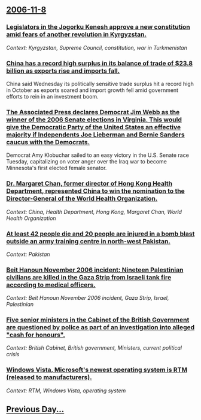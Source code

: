 ## [2006-11-8](/news/2006/11/8/index.md)

### [ Legislators in the Jogorku Kenesh approve a new constitution amid fears of another revolution in Kyrgyzstan. ](/news/2006/11/8/legislators-in-the-jogorku-kenesh-approve-a-new-constitution-amid-fears-of-another-revolution-in-kyrgyzstan.md)
_Context: Kyrgyzstan, Supreme Council, constitution, war in Turkmenistan_

### [ China has a record high surplus in its balance of trade of $23.8 billion as exports rise and imports fall. ](/news/2006/11/8/china-has-a-record-high-surplus-in-its-balance-of-trade-of-23-8-billion-as-exports-rise-and-imports-fall.md)
China said Wednesday its politically sensitive trade surplus hit a record high in October as exports soared and import growth fell amid government efforts to rein in an investment boom.

### [  The Associated Press declares Democrat Jim Webb as the winner of the 2006 Senate elections in Virginia. This would give the Democratic Party of the United States an effective majority if Independents Joe Lieberman and Bernie Sanders caucus with the Democrats.](/news/2006/11/8/the-associated-press-declares-democrat-jim-webb-as-the-winner-of-the-2006-senate-elections-in-virginia-this-would-give-the-democratic-par.md)
Democrat Amy Klobuchar sailed to an easy victory in the U.S. Senate race Tuesday, capitalizing on voter anger over the Iraq war to become Minnesota&#039;s first elected female senator. 

### [ Dr. Margaret Chan, former director of Hong Kong Health Department, represented China to win the nomination to the Director-General of the World Health Organization. ](/news/2006/11/8/dr-margaret-chan-former-director-of-hong-kong-health-department-represented-china-to-win-the-nomination-to-the-director-general-of-the-w.md)
_Context: China, Health Department, Hong Kong, Margaret Chan, World Health Organization_

### [ At least 42 people die and 20 people are injured in a bomb blast outside an army training centre in north-west Pakistan. ](/news/2006/11/8/at-least-42-people-die-and-20-people-are-injured-in-a-bomb-blast-outside-an-army-training-centre-in-north-west-pakistan.md)
_Context: Pakistan_

### [ Beit Hanoun November 2006 incident: Nineteen Palestinian civilians are killed in the Gaza Strip from Israeli tank fire according to medical officers. ](/news/2006/11/8/beit-hanoun-november-2006-incident-p-nineteen-palestinian-civilians-are-killed-in-the-gaza-strip-from-israeli-tank-fire-according-to-medica.md)
_Context: Beit Hanoun November 2006 incident, Gaza Strip, Israel, Palestinian_

### [ Five senior ministers in the Cabinet of the British Government are questioned by police as part of an investigation into alleged "cash for honours". ](/news/2006/11/8/five-senior-ministers-in-the-cabinet-of-the-british-government-are-questioned-by-police-as-part-of-an-investigation-into-alleged-cash-for.md)
_Context: British Cabinet, British government, Ministers, current political crisis_

### [ Windows Vista, Microsoft's newest operating system is RTM (released to manufacturers). ](/news/2006/11/8/windows-vista-microsoft-s-newest-operating-system-is-rtm-released-to-manufacturers.md)
_Context: RTM, Windows Vista, operating system_

## [Previous Day...](/news/2006/11/7/index.md)

